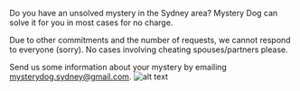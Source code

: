 Do you have an unsolved mystery in the Sydney area? Mystery Dog can solve it for you in most cases for no charge.

Due to other commitments and the number of requests, we cannot respond to everyone (sorry). No cases involving cheating spouses/partners please.

Send us some information about your mystery by emailing [mysterydog.sydney@gmail.com](mailto:mysterydog.sydney@gmail.com).
![alt text](https://github.com/imnotspock/imnotspock.github.io/blob/master/mysterydog.gif "Mystery Dog")
